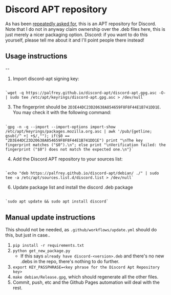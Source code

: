 Discord APT repository
==

As has been [repeatedly asked for](https://support.discord.com/hc/en-us/community/posts/360031737491-Give-us-an-apt-repository-Linux-), this is an APT repository for Discord. Note that I do not in anyway claim ownership over the .deb files here, this is just merely a nicer packaging option. Discord: if you want to do this yourself, please tell me about it and I'll point people there instead!

## Usage instructions
--
1. Import discord-apt signing key:
##
    `wget -q https://palfrey.github.io/discord-apt/discord-apt.gpg.asc -O- | sudo tee /etc/apt/keyrings/discord-apt.gpg.asc > /dev/null`

3. The fingerprint should be `2D3E44DC23D20638A854659F8F8F44E1B741DD1E`. You may check it with the following command:
##
    `gpg -n -q --import --import-options import-show /etc/apt/keyrings/packages.mozilla.org.asc | awk '/pub/{getline; gsub(/^ +| +$/,""); if($0 == "2D3E44DC23D20638A854659F8F8F44E1B741DD1E") print "\nThe key fingerprint matches ("$0").\n"; else print "\nVerification failed: the fingerprint ("$0") does not match the expected one.\n"}`

4. Add the Discord APT repository to your sources list:
##
    `echo "deb https://palfrey.github.io/discord-apt/debian/ ./" | sudo tee -a /etc/apt/sources.list.d/discord.list > /dev/null`

6. Update package list and install the discord .deb package
##
    `sudo apt update && sudo apt install discord`


Manual update instructions
--
This should not be needed, as `.github/workflows/update.yml` should do this, but just in case..

1. `pip install -r requirements.txt`
2. `python get_new_package.py`
    - If this says `already have discord-<version>.deb` and there's no new .debs in the repo, there's nothing to do further.
3. `export KEY_PASSPHRASE=<key phrase for the Discord Apt Repository key>`
4. `make debian/Release.gpg`, which should regenerate all the other files.
5. Commit, push, etc and the Github Pages automation will deal with the rest.

